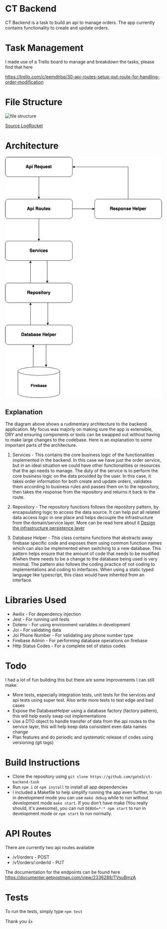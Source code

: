 # CT Backend

CT Backend is a task to build an api to manage orders. The app currently contains functionality to create and update orders.

# Task Management
I made use of a Trello board to manage and breakdown the tasks, please find that here

<a href="https://trello.com/c/eemdlrbq/30-api-routes-setup-put-route-for-handling-order-modification">https://trello.com/c/eemdlrbq/30-api-routes-setup-put-route-for-handling-order-modification</a>

# File Structure
![file structure](https://i1.wp.com/blog.logrocket.com/wp-content/uploads/2019/10/folder-structure.png?w=730&ssl=1)

<a href="https://blog.logrocket.com/the-perfect-architecture-flow-for-your-next-node-js-project/">Source LogRocket</a>

# Architecture
![Architecture](https://github.com/gate3/ct-backend-task/blob/staging/backend%20arch.png)
## Explanation

The diagram above shows a rudimentary architecture to the backend application. My focus was majorly on making sure the app is extensible, DRY and ensuring components or tools can be swapped out without having to make large changes to the codebase.
Here is an explanation to some important parts of the architecture.

1. Services - This contains the core business logic of the functionalities implemented in the backend. In this case we have just the order service, but in an ideal situation we could have other functionalities or resources that the api needs to manage. 
The duty of the service is to perform the core business logic on the data provided by the user. In this case, it takes order information for both create and update orders, validates them according to business rules and passes them on to the repository, then takes the response from the repository and returns it back to the route.

2. Repository - The repository functions follows the repository pattern, by encapsulating logic to access the data source. It can help put all related data access logic in one place and helps decouple the infrastructure from the domain/service layer. More can be read here about it
<a href="https://docs.microsoft.com/en-us/dotnet/architecture/microservices/microservice-ddd-cqrs-patterns/infrastructure-persistence-layer-design">Design the infrastructure persistence layer</a>

3. Database Helper - This class contains functions that abstracts away firebase specific code and exposes them using common function names which can also be implemented when switching to a new database. This pattern helps ensure that the amount of code that needs to be modified if/when there needs to be a change to the database being used is very minimal. 
The pattern also follows the coding practice of not coding to implementations and coding to interfaces. When using a static typed language like typescript, this class would have inherited from an interface.


# Libraries Used

- Awilix - For dependency injection
- Jest - For running unit tests
- Dotenv - For using environment variables in development
- Joi - For validating data
- Joi Phone Number - For validating any phone number type
- Firebase Admin - For performing database operations on firebase
- Http Status Codes - For a complete set of status codes


# Todo

I had a lot of fun building this but there are some improvements I can still make:

- More tests, especially integration tests, unit tests for the services and api tests using super test. Also write more tests to test edge and bad cases
- Expose the DatabaseHelper using a database factory (factory pattern), this will help easily swap out implementations
- Use a DTO object to handle transfer of data from the api routes to the service layer, this will help keep data consistent even data names change
- Plan features and do periodic and systematic release of codes using versioning (git tags)

# Build Instructions

- Clone the repository using ```git clone https://github.com/gate3/ct-backend-task```
- Run ```npm i``` or ```npm install``` to install all app dependencies
- I included a Makefile to help simplify running the app even further, to run in development mode you can use ```make debug``` while to run without development mode ```make start```. If you don't have make (You really should, it's awesome), you can run ```DEBUG=*:* npm start``` to run in development mode or ```npm start``` to run normally.

# API Routes

There are currently two api routes available
- /v1/orders - POST
- /v1/orders/:orderId - PUT

The documentation for the endpoints can be found here <a href="https://documenter.getpostman.com/view/2336288/TVsuBmzA">https://documenter.getpostman.com/view/2336288/TVsuBmzA</a>

# Tests

To run the tests, simply type ```npm test```

Thank you 👍
